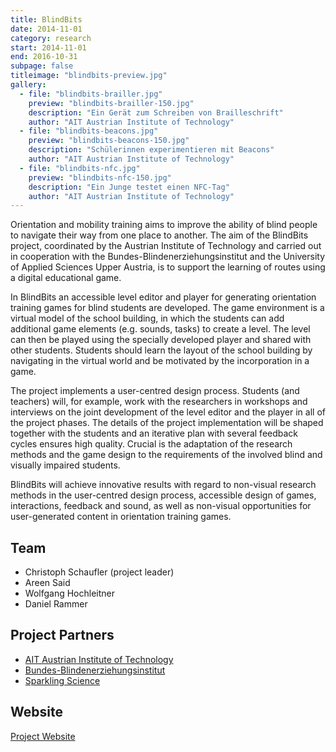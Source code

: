 ```yaml
---
title: BlindBits
date: 2014-11-01
category: research
start: 2014-11-01
end: 2016-10-31
subpage: false
titleimage: "blindbits-preview.jpg"
gallery:
  - file: "blindbits-brailler.jpg"
    preview: "blindbits-brailler-150.jpg"
    description: "Ein Gerät zum Schreiben von Brailleschrift"
    author: "AIT Austrian Institute of Technology"
  - file: "blindbits-beacons.jpg"
    preview: "blindbits-beacons-150.jpg"
    description: "Schülerinnen experimentieren mit Beacons"
    author: "AIT Austrian Institute of Technology"
  - file: "blindbits-nfc.jpg"
    preview: "blindbits-nfc-150.jpg"
    description: "Ein Junge testet einen NFC-Tag"
    author: "AIT Austrian Institute of Technology"
---
```


Orientation and mobility training aims to improve the ability of blind people to navigate their way from one place to another. The aim of the BlindBits project, coordinated by the Austrian Institute of Technology and carried out in cooperation with the Bundes-Blindenerziehungsinstitut and the University of Applied Sciences Upper Austria, is to support the learning of routes using a digital educational game.

In BlindBits an accessible level editor and player for generating orientation training games for blind students are developed. The game environment is a virtual model of the school building, in which the students can add additional game elements (e.g. sounds, tasks) to create a level. The level can then be played using the specially developed player and shared with other students. Students should learn the layout of the school building by navigating in the virtual world and be motivated by the incorporation in a game.

The project implements a user-centred design process. Students (and teachers) will, for example, work with the researchers in workshops and interviews on the joint development of the level editor and the player in all of the project phases. The details of the project implementation will be shaped together with the students and an iterative plan with several feedback cycles ensures high quality. Crucial is the adaptation of the research methods and the game design to the requirements of the involved blind and visually impaired students.

BlindBits will achieve innovative results with regard to non-visual research methods in the user-centred design process, accessible design of games, interactions, feedback and sound, as well as non-visual opportunities for user-generated content in orientation training games.

## Team

* Christoph Schaufler (project leader)
* Areen Said
* Wolfgang Hochleitner
* Daniel Rammer

## Project Partners

* [AIT Austrian Institute of Technology](http://www.ait.ac.at/)
* [Bundes-Blindenerziehungsinstitut](http://www.bbi.at/)
* [Sparkling Science](https://www.sparklingscience.at/)

## Website

[Project Website](http://blindbits.tech-experience.at/)
